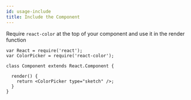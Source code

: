 ```yaml
---
id: usage-include
title: Include the Component
---
```

Require `react-color` at the top of your component and use it in the render function
```
var React = require('react');
var ColorPicker = require('react-color');

class Component extends React.Component {

  render() {
    return <ColorPicker type="sketch" />;
  }
}
```
